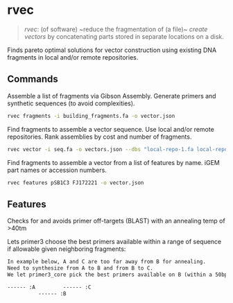 # rvec

> _rvec_: (of software) ~reduce the fragmentation of (a file)~ _create vectors_ by concatenating parts stored in separate locations on a disk.

Finds pareto optimal solutions for vector construction using existing DNA fragments in local and/or remote repositories.

## Commands

Assemble a list of fragments via Gibson Assembly. Generate primers and synthetic sequences (to avoid complexities).

```bash
rvec fragments -i building_fragments.fa -o vector.json
```

Find fragments to assemble a vector sequence. Use local and/or remote repositories. Rank assemblies by cost and number of fragments.

```bash
rvec vector -i seq.fa -o vectors.json --dbs "local-repo-1.fa local-repo-2.fa" --addgene --igem
```

Find fragments to assemble a vector from a list of features by name. iGEM part names or accession numbers.

```bash
rvec features pSB1C3 FJ172221 -o vector.json
```

## Features

Checks for and avoids primer off-targets (BLAST) with an annealing temp of >40tm

Lets primer3 choose the best primers available within a range of sequence if allowable given neighboring fragments:

```txt
In example below, A and C are too far away from B for annealing.
Need to synthesize from A to B and from B to C.
We let primer3_core pick the best primers available on B (within a 50bp range at the start and the end of B).

------ :A         ------ :C
          ------ :B
```

